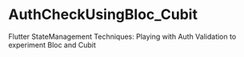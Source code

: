 # AuthCheckUsingBloc_Cubit
Flutter StateManagement Techniques: Playing with Auth Validation to experiment Bloc and Cubit
